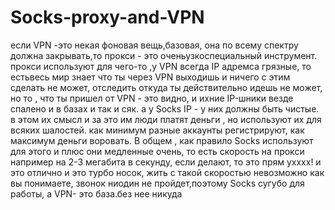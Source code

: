 # Socks-proxy-and-VPN 
если VPN -это некая фоновая вещь,базовая, она по всему спектру должна закрывать,то прокси - это оченьузкоспециальный  инструмент. прокси  используют для чего-то  ,у VPN  всегда IP адремса грязные, то естьвесь мир знает что ты через VPN   выходишь и ничего с   этим сделать не        может,        отследить откуда ты действительно идешь не может, но то , что ты пришел от VPN - это видно, и ихние IP-шники везде спалено и в базах и так и сяк. а у Socks IP - у них должны быть чистые. в этом их смысл и за это им люди платят деньги , но используют их для всяких шалостей. как минимум разные аккаунты регистрируют, как максимум деньги воровать. В общем , как правило Socks используют для этого и плюс они медленные очень, то есть скорость на прокси например на 2-3 мегабита в секунду, если делают, то это прям ухххх!
и это отлично и это турбо носок, жить с такой скоростью невозможно как вы понимаете, звонок ниодин не пройдет,поэтому Socks сугубо для работы, а VPN- это база.без нее никуда
